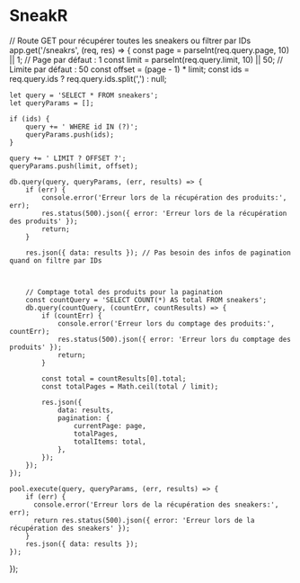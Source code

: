 # SneakR



// Route GET pour récupérer toutes les sneakers ou filtrer par IDs
app.get('/sneakrs', (req, res) => {
    const page = parseInt(req.query.page, 10) || 1; // Page par défaut : 1
    const limit = parseInt(req.query.limit, 10) || 50; // Limite par défaut : 50
    const offset = (page - 1) * limit;
    const ids = req.query.ids ? req.query.ids.split(',') : null;

    let query = 'SELECT * FROM sneakers';
    let queryParams = [];

    if (ids) {
        query += ' WHERE id IN (?)';
        queryParams.push(ids);
    }

    query += ' LIMIT ? OFFSET ?';
    queryParams.push(limit, offset);

    db.query(query, queryParams, (err, results) => {
        if (err) {
            console.error('Erreur lors de la récupération des produits:', err);
            res.status(500).json({ error: 'Erreur lors de la récupération des produits' });
            return;
        }
        
        res.json({ data: results }); // Pas besoin des infos de pagination quand on filtre par IDs
        


        // Comptage total des produits pour la pagination
        const countQuery = 'SELECT COUNT(*) AS total FROM sneakers';
        db.query(countQuery, (countErr, countResults) => {
            if (countErr) {
                console.error('Erreur lors du comptage des produits:', countErr);
                res.status(500).json({ error: 'Erreur lors du comptage des produits' });
                return;
            }

            const total = countResults[0].total;
            const totalPages = Math.ceil(total / limit);

            res.json({
                data: results,
                pagination: {
                    currentPage: page,
                    totalPages,
                    totalItems: total,
                },
            });
        });        
    });

    pool.execute(query, queryParams, (err, results) => {
        if (err) {
          console.error('Erreur lors de la récupération des sneakers:', err);
          return res.status(500).json({ error: 'Erreur lors de la récupération des sneakers' });
        }
        res.json({ data: results });
    });
});